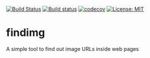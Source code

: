 [![Build Status](https://travis-ci.org/Jim00000/findimg.svg?branch=master)](https://travis-ci.org/Jim00000/findimg)
[![Build status](https://ci.appveyor.com/api/projects/status/qugsnaf2l66kk3mf/branch/master?svg=true)](https://ci.appveyor.com/project/Jim00000/findimg/branch/master)
[![codecov](https://codecov.io/gh/Jim00000/findimg/branch/master/graph/badge.svg)](https://codecov.io/gh/Jim00000/findimg)
[![License: MIT](https://img.shields.io/badge/License-MIT-yellow.svg)](https://opensource.org/licenses/MIT)

# findimg
A simple tool to find out image URLs inside web pages
